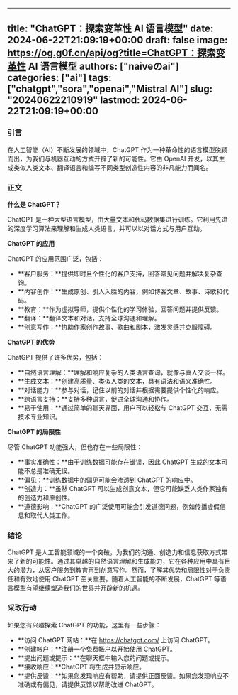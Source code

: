 
---
title: "ChatGPT：探索变革性 AI 语言模型"
date: 2024-06-22T21:09:19+00:00
draft: false
image: https://og.g0f.cn/api/og?title=ChatGPT：探索变革性 AI 语言模型
authors: ["naiveのai"]
categories: ["ai"]
tags: ["chatgpt","sora","openai","Mistral AI"]
slug: "20240622210919"
lastmod: 2024-06-22T21:09:19+00:00
---
### 引言

在人工智能（AI）不断发展的领域中，ChatGPT 作为一种革命性的语言模型脱颖而出，为我们与机器互动的方式开辟了新的可能性。它由 OpenAI 开发，以其生成类似人类文本、翻译语言和编写不同类型创造性内容的非凡能力而闻名。

### 正文

**什么是 ChatGPT？**

ChatGPT 是一种大型语言模型，由大量文本和代码数据集进行训练。它利用先进的深度学习算法来理解和生成人类语言，并可以以对话方式与用户互动。

**ChatGPT 的应用**

ChatGPT 的应用范围广泛，包括：

- **客户服务：**提供即时且个性化的客户支持，回答常见问题并解决复杂查询。
- **内容创作：**生成原创、引人入胜的内容，例如博客文章、故事、诗歌和代码。
- **教育：**作为虚拟导师，提供个性化的学习体验，回答问题并提供反馈。
- **翻译：**翻译文本和对话，支持全球沟通和理解。
- **创意写作：**协助作家创作故事、歌曲和剧本，激发灵感并克服障碍。

**ChatGPT 的优势**

ChatGPT 提供了许多优势，包括：

- **自然语言理解：**理解和响应复杂的人类语言查询，就像与真人交谈一样。
- **生成文本：**创建高质量、类似人类的文本，具有语法和语义准确性。
- **对话能力：**参与对话，记住以前的对话并根据需要提供个性化的响应。
- **跨语言支持：**支持多种语言，促进全球沟通和协作。
- **易于使用：**通过简单的聊天界面，用户可以轻松与 ChatGPT 交互，无需技术专业知识。

**ChatGPT 的局限性**

尽管 ChatGPT 功能强大，但也存在一些局限性：

- **事实准确性：**由于训练数据可能存在错误，因此 ChatGPT 生成的文本可能不总是准确无误。
- **偏见：**训练数据中的偏见可能会渗透到 ChatGPT 的响应中。
- **创造力：**虽然 ChatGPT 可以生成创意文本，但它可能缺乏人类作家独有的创造力和原创性。
- **道德影响：**ChatGPT 的广泛使用可能会引发道德问题，例如传播虚假信息和取代人类工作。

### 结论

ChatGPT 是人工智能领域的一个突破，为我们的沟通、创造力和信息获取方式带来了新的可能性。通过其卓越的自然语言理解和生成能力，它在各种应用中具有巨大的潜力，从客户服务到教育再到创意写作。然而，了解其优势和局限性对于负责任和有效地使用 ChatGPT 至关重要。随着人工智能的不断发展，ChatGPT 等语言模型有望继续塑造我们的世界并开辟新的机遇。

### 采取行动

如果您有兴趣探索 ChatGPT 的功能，这里有一些步骤：

- **访问 ChatGPT 网站：**在 https://chatgpt.com/ 上访问 ChatGPT。
- **创建帐户：**注册一个免费帐户以开始使用 ChatGPT。
- **提出问题或提示：**在聊天框中输入您的问题或提示。
- **接收响应：**ChatGPT 将生成并显示响应。
- **提供反馈：**如果您发现响应有帮助，请提供正面反馈。如果您发现响应不准确或有偏见，请提供反馈以帮助改进 ChatGPT。